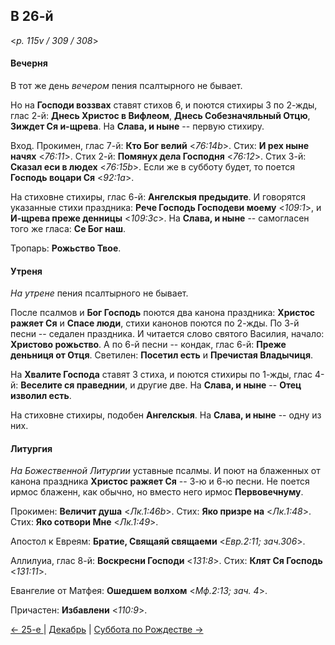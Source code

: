 
## В 26-й  

<*p. 115v / 309 / 308*>

#### Вечерня

В тот же день *вечером* пения псалтырного не бывает. 

Но на **Господи воззвах** ставят стихов 6, и поются стихиры 3 по 2-жды, глас 2-й: 
**Днесь Христос в Вифлеом**, 
**Днесь Собезначяльный Отцю**, 
**Зиждет Ся и-щрева**. 
На **Слава, и ныне** -- первую стихиру. 

Вход. Прокимен, глас 7-й: **Кто Бог велий** <*76:14b*>. 
Стих: **И рех ныне начях** <*76:11*>. 
Стих 2-й: **Помянух дела Господня** <*76:12*>. 
Стих 3-й: **Сказал еси в людех** <*76:15b*>. 
Если же в субботу будет, то поется **Господь воцари Ся** <*92:1a*>. 

На стиховне стихиры, глас 6-й: **Ангелскыя предыдите**. 
И говорятся указанные стихи праздника: **Рече Господь Господеви моему** <*109:1*>, 
и **И-щрева преже денницы** <*109:3c*>. 
На **Слава, и ныне** -- самогласен того же гласа: **Се Бог наш**. 

Тропарь: **Рожьство Твое**. 

#### Утреня

*На утрене* пения псалтырного не бывает. 

После псалмов и **Бог Господь** поются два канона праздника: 
**Христос ражяет Ся** и **Спасе люди**, стихи канонов поются по 2-жды. 
По 3-й песни -- седален праздника. 
И читается слово святого Василия, начало: **Христово рожьство**. 
А по 6-й песни -- кондак, глас 6-й: **Преже деньниця от Отця**. 
Светилен: **Посетил есть** и **Пречистая Владычиця**. 

На **Хвалите Господа** ставят 3 стиха, и поются стихиры по 1-жды, глас 4-й: 
**Веселите ся праведнии**, и другие две. 
На **Слава, и ныне** -- **Отец изволил есть**. 

На стиховне стихиры, подобен **Ангелскыя**. 
На **Слава, и ныне** -- одну из них. 

#### Литургия

*На Божественной Литургии* уставные псалмы. 
И поют на блаженных от канона праздника **Христос ражяет Ся** -- 3-ю и 6-ю песни. 
Не поется ирмос блаженн, как обычно, но вместо него ирмос **Первовечнуму**. 

Прокимен: **Величит душа** <*Лк.1:46b*>. 
Стих: **Яко призре на** <*Лк.1:48*>. 
Стих: **Яко сотвори Мне** <*Лк.1:49*>. 

Апостол к Евреям: **Братие, Свящаяй свящаеми** <*Евр.2:11; зач.306*>. 

Аллилуиа, глас 8-й: **Воскресни Господи** <*131:8*>. 
Стих: **Клят Ся Господь** <*131:11*>. 

Евангелие от Матфея: **Ошедшем волхом** <*Мф.2:13; зач. 4*>. 

Причастен: **Избавлени** <*110:9*>. 

[← 25-е ](12_25_AST.ru.md) | [Декабрь](README.md#26-й) | [Суббота по Рождестве →](12_26_X_AST_saturday.ru.md)
